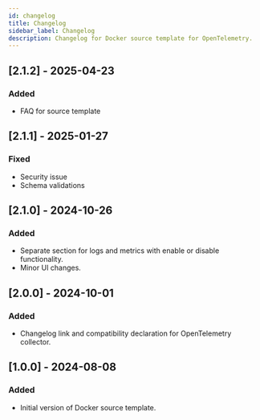 ```yaml
---
id: changelog
title: Changelog
sidebar_label: Changelog
description: Changelog for Docker source template for OpenTelemetry.
---
```


## [2.1.2] - 2025-04-23
### Added
- FAQ for source template

## [2.1.1] - 2025-01-27

### Fixed
- Security issue
- Schema validations

## [2.1.0] - 2024-10-26

### Added
- Separate section for logs and metrics with enable or disable functionality.
- Minor UI changes.

## [2.0.0] - 2024-10-01

### Added
- Changelog link and compatibility declaration for OpenTelemetry collector.

## [1.0.0] - 2024-08-08

### Added
- Initial version of Docker source template.
